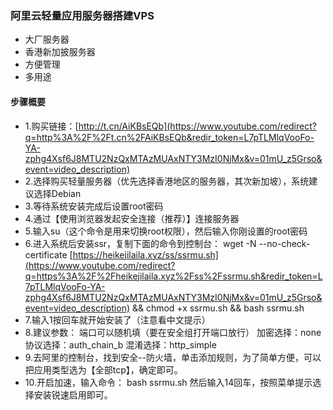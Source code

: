 ### 阿里云轻量应用服务器搭建VPS

- 大厂服务器
- 香港新加披服务器
- 方便管理
- 多用途

#### 步骤概要
- 1.购买链接：[http://t.cn/AiKBsEQb](https://www.youtube.com/redirect?q=http%3A%2F%2Ft.cn%2FAiKBsEQb&redir_token=L7pTLMlqVooFo-YA-zphg4Xsf6J8MTU2NzQxMTAzMUAxNTY3MzI0NjMx&v=01mU_z5Grso&event=video_description)
- 2.选择购买轻量服务器（优先选择香港地区的服务器，其次新加坡），系统建议选择Debian
- 3.等待系统安装完成后设置root密码
- 4.通过【使用浏览器发起安全连接（推荐）】连接服务器
- 5.输入su（这个命令是用来切换root权限），然后输入你刚设置的root密码
- 6.进入系统后安装ssr，复制下面的命令到控制台：
  wget -N --no-check-certificate [https://heikejilaila.xyz/ss/ssrmu.sh](https://www.youtube.com/redirect?q=https%3A%2F%2Fheikejilaila.xyz%2Fss%2Fssrmu.sh&redir_token=L7pTLMlqVooFo-YA-zphg4Xsf6J8MTU2NzQxMTAzMUAxNTY3MzI0NjMx&v=01mU_z5Grso&event=video_description) && chmod +x ssrmu.sh && bash ssrmu.sh
- 7.输入1按回车就开始安装了（注意看中文提示）
- 8.建议参数：
  端口可以随机填（要在安全组打开端口放行）
  加密选择：none
  协议选择：auth_chain_b
  混淆选择：http_simple
- 9.去阿里的控制台，找到安全--防火墙，单击添加规则，为了简单方便，可以把应用类型选为【全部tcp】，确定即可。
- 10.开启加速，输入命令：
  bash ssrmu.sh
  然后输入14回车，按照菜单提示选择安装锐速启用即可。